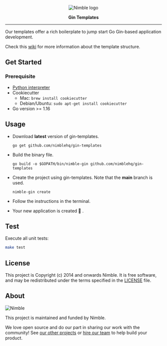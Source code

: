 <p align="center">
  <img alt="Nimble logo" src="https://assets.nimblehq.co/logo/light/logo-light-text-320.png" />
</p>

<p align="center">
  <strong>Gin Templates</strong>
</p>

---

Our templates offer a rich boilerplate to jump start Go Gin-based application development.

Check this [wiki](https://github.com/nimblehq/gin-templates/wiki/Directories) for more information about the template structure.

## Get Started

### Prerequisite

- [Python interpreter](https://docs.python.org/3/using/index.html)
- Cookiecutter
  - Mac: `brew install cookiecutter`
  - Debian/Ubuntu: `sudo apt-get install cookiecutter`
- Go version >= 1.16

## Usage

- Download **latest** version of gin-templates.
  ```
  go get github.com/nimblehq/gin-templates
  ```

- Build the binary file.
  ```
  go build -o $GOPATH/bin/nimble-gin github.com/nimblehq/gin-templates
  ```

- Create the project using gin-templates. Note that the **main** branch is used.
  ```
  nimble-gin create
  ```

- Follow the instructions in the terminal.

- Your new application is created 🎉 .

## Test

Execute all unit tests:

```sh
make test
```

## License

This project is Copyright (c) 2014 and onwards Nimble. It is free software,
and may be redistributed under the terms specified in the [LICENSE] file.

[LICENSE]: /LICENSE

## About

![Nimble](https://assets.nimblehq.co/logo/dark/logo-dark-text-160.png)

This project is maintained and funded by Nimble.

We love open source and do our part in sharing our work with the community!
See [our other projects][community] or [hire our team][hire] to help build your product.

[community]: https://github.com/nimblehq
[hire]: https://nimblehq.co/
